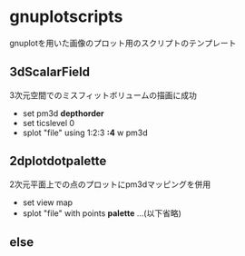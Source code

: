 # gnuplotscripts

gnuplotを用いた画像のプロット用のスクリプトのテンプレート

## 3dScalarField

3次元空間でのミスフィットボリュームの描画に成功

- set pm3d **depthorder**
- set ticslevel 0
- splot "file" using 1:2:3 **:4** w pm3d

## 2dplotdotpalette

2次元平面上での点のプロットにpm3dマッピングを併用

- set view map
- splot "file" with points **palette** ...(以下省略)

## else
